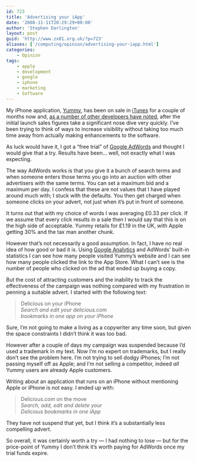 ```yaml
---
id: 723
title: 'Advertising your iApp'
date: '2008-11-11T20:29:29+00:00'
author: 'Stephen Darlington'
layout: post
guid: 'http://www.zx81.org.uk/?p=723'
aliases: ['/computing/opinion/advertising-your-iapp.html']
categories:
    - Opinion
tags:
    - apple
    - development
    - google
    - iphone
    - marketing
    - Software
---
```


My iPhone application, [Yummy](http://www.yummyapp.com/), has been on sale in [iTunes](http://phobos.apple.com/WebObjects/MZStore.woa/wa/viewSoftware?id=289374576&mt=8) for a couple of months now and, [as a number of other developers have noted](http://www.dragthing.com/blog/?p=30), after the initial launch sales figures take a significant nose dive very quickly. I’ve been trying to think of ways to increase visibility without taking too much time away from actually making enhancements to the software.

As luck would have it, I got a “free trial” of [Google AdWords](http://adwords.google.com/) and thought I would give that a try. Results have been… well, not exactly what I was expecting.

The way AdWords works is that you give it a bunch of search terms and when someone enters those terms you go into an auction with other advertisers with the same terms. You can set a maximum bid and a maximum per day. I confess that these are not values that I have played around much with; I stuck with the defaults. You then get charged when someone clicks on your advert, not just when it’s put in front of someone.

It turns out that with my choice of words I was averaging £0.33 per click. If we assume that every click results in a sale then I would say that this is on the high side of acceptable. Yummy retails for £1.19 in the UK, with Apple getting 30% and the tax man another chunk.

However that’s not necessarily a good assumption. In fact, I have no real idea of how good or bad it is. Using [Google Analytics](http://www.google.com/analytics/) and AdWords’ built-in statistics I can see how many people visited Yummy’s website and I can see how many people clicked the link to the App Store. What I can’t see is the number of people who clicked on the ad that ended up buying a copy.

But the cost of attracting customers and the inability to track the effectiveness of the campaign was nothing compared with my frustration in penning a suitable advert. I started with the following text:

> Delicious on your iPhone  
> *Search and edit your delicious.com  
> bookmarks in one app on your iPhone*

Sure, I’m not going to make a living as a copywriter any time soon, but given the space constraints I didn’t think it was too bad.

However after a couple of days my campaign was suspended because I’d used a trademark in my text. Now I’m no expert on trademarks, but I really don’t see the problem here. I’m not trying to sell dodgy iPhones; I’m not passing myself off as Apple; and I’m not selling a competitor, indeed *all* Yummy users are already Apple customers.

Writing about an application that runs on an iPhone without mentioning Apple or iPhone is not easy. I ended up with:

> Delicious.com on the move  
> *Search, add, edit and delete your  
> Delicious bookmarks in one iApp*

They have not suspend that yet, but I think it’s a substantially less compelling advert.

So overall, it was certainly worth a try — I had nothing to lose — but for the price-point of Yummy I don’t think it’s worth paying for AdWords once my trial funds expire.